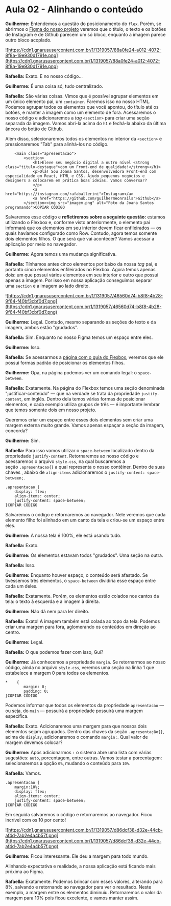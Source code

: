 # Aula 02 - Alinhando o conteúdo

**Guilherme:** Entendemos a questão do posicionamento do `flex`. Porém, se abrirmos o [Figma do nosso projeto](https://www.figma.com/file/4EKKCbr5rS93RWP7kRjXIz/Portfolio---Curso-1?node-id=0%3A1) veremos que o título, o texto e os botões de Instagram e de Github parecem um só bloco, enquanto a imagem parece outro bloco acoplado.

![https://cdn1.gnarususercontent.com.br/1/1319057/88a0fe24-a012-4072-8f8a-19e930d1791e.png](https://cdn1.gnarususercontent.com.br/1/1319057/88a0fe24-a012-4072-8f8a-19e930d1791e.png)

**Rafaella:** Exato. E no nosso código...

**Guilherme:** É uma coisa só, tudo centralizado.

**Rafaella:** São várias coisas. Vimos que é possível agrupar elementos em um único elemento pai, um `container`. Faremos isso no nosso HTML. Podemos agrupar todos os elementos que você apontou, do título até os botões, e manter a imagem como um elemento de fora. Acessaremos o nosso código e adicionaremos a *tag* `<section>` para criar uma seção separada da imagem. Vamos abri-la acima do `h1` e fechá-la abaixo da última âncora do botão de Github.

Além disso, selecionaremos todos os elementos no interior da `<section>` e pressionaremos "Tab" para alinhá-los no código.

```
    <main class="apresentacao">
        <section>
            <h1>Eleve seu negócio digital a outro nível <strong class="titulo-destaque">com um Front-end de qualidade!</strong></h1>
            <p>Olá! Sou Joana Santos, desenvolvedora Front-end com especialidade em React, HTML e CSS. Ajudo pequenos negócios e designers a colocarem em prática boas ideias. Vamos conversar?
            </p>
            <a href="https://instagram.com/rafaballerini">Instagram</a>
            <a href="https://github.com/guilhermeonrails">Github</a>
        </section><img src="imagem.png" alt="Foto da Joana Santos programando">COPIAR CÓDIGO
```

Salvaremos esse código e **refletiremos sobre a seguinte questão:** estamos utilizando o Flexbox e, conforme visto anteriormente, o elemento pai informará que os elementos em seu interior devem ficar enfileirados — os quais havíamos configurado como Row. Contudo, agora temos somente dois elementos filhos. O que será que vai acontecer? Vamos acessar a aplicação por meio no navegador.

**Guilherme:** Agora temos uma mudança significativa.

**Rafaella:** Tínhamos antes cinco elementos por baixo da nossa *tag* pai, e portanto cinco elementos enfileirados no Flexbox. Agora temos apenas dois: um que possui vários elementos em seu interior e outro que possui apenas a imagem. Por isso em nossa aplicação conseguimos separar uma `section` e a imagem ao lado direito.

![https://cdn1.gnarususercontent.com.br/1/1319057/46560d74-b8f8-4b28-9f64-f40bf3cbf0d7.png](https://cdn1.gnarususercontent.com.br/1/1319057/46560d74-b8f8-4b28-9f64-f40bf3cbf0d7.png)

**Guilherme:** Legal. Contudo, mesmo separando as seções do texto e da imagem, ambos estão "grudados".

**Rafaella:** Sim. Enquanto no nosso Figma temos um espaço entre eles.

**Guilherme:** Isso.

**Rafaella:** Se acessarmos a [página com o guia do Flexbox](https://css-tricks.com/snippets/css/a-guide-to-flexbox/), veremos que ele possui formas padrão de posicionar os elementos filhos.

**Guilherme:** Opa, na página podemos ver um comando legal: o `space-between`.

**Rafaella:** Exatamente. Na página do Flexbox temos uma seção denominada "justificar-conteúdo" — que na verdade se trata da propriedade `justify-content`, em inglês. Dentro dela temos várias formas de posicionar elementos, e cada exemplo utiliza grupos de três — é importante lembrar que temos somente dois em nosso projeto.

Queremos criar um espaço entre esses dois elementos sem criar uma margem externa muito grande. Vamos apenas espaçar a seção da imagem, concorda?

**Guilherme:** Sim.

**Rafaella:** Para isso vamos utilizar o `space-between` localizado dentro da propriedade `justify-content`. Retornaremos ao nosso código e acessaremos o arquivo `style.css`, na qual buscaremos a seção `.apresentacao{}` a qual representa o nosso contêiner. Dentro de suas chaves , abaixo de `align-items` adicionaremos o `justify-content: space-between;`.

```
.apresentacao {
    display: flex;
    align-items: center;
    justify-content: space-between;
}COPIAR CÓDIGO
```

Salvaremos o código e retornaremos ao navegador. Nele veremos que cada elemento filho foi alinhado em um canto da tela e criou-se um espaço entre eles.

**Guilherme:** A nossa tela é 100%, ele está usando tudo.

**Rafaella:** Exato.

**Guilherme:** Os elementos estavam todos "grudados". Uma seção na outra.

**Rafaella:** Isso.

**Guilherme:** Enquanto houver espaço, o conteúdo será afastado. Se tivéssemos três elementos, o `space-between` dividiria esse espaço entre cada um deles.

**Rafaella:** Exatamente. Porém, os elementos estão colados nos cantos da tela: o texto à esquerda e a imagem à direita.

**Guilherme:** Não dá nem para ler direito.

**Rafaella:** Exato! A imagem também está colada ao topo da tela. Podemos criar uma margem para fora, aglomerando os conteúdos em direção ao centro.

**Guilherme:** Legal.

**Rafaella:** O que podemos fazer com isso, Gui?

**Guilherme:** Já conhecemos a propriedade `margin`. Se retornarmos ao nosso código, ainda no arquivo `style.css`, veremos uma seção na linha 1 que estabelece a margem 0 para todos os elementos.

```
*    {
        margin: 0;
        padding: 0;
}COPIAR CÓDIGO
```

Podemos informar que todos os elementos da propriedade `apresentacao` — ou seja, do `main` — possuirá a propriedade possuirá uma margem específica.

**Rafaella:** Exato. Adicionaremos uma margem para que nossos dois elementos sejam agrupados. Dentro das chaves da seção `.apresentação{}`, acima de `display`, adicionaremos o comando `margin:`. Qual valor de margem devemos colocar?

**Guilherme:** Após adicionarmos `:` o sistema abre uma lista com várias sugestões: `auto`, porcentagem, entre outras. Vamos testar a porcentagem: selecionaremos a opção `0%`, mudando o conteúdo para `10%`.

**Rafaella:** Vamos.

```
.apresentacao {
    margin:10%;
    display: flex;
    align-items: center;
    justify-content: space-between;
}COPIAR CÓDIGO
```

Em seguida salvaremos o código e retornaremos ao navegador. Ficou incrível com os 10 por cento!

![https://cdn1.gnarususercontent.com.br/1/1319057/d86dcf38-d32e-44cb-af4d-7ab2e4a4b57f.png](https://cdn1.gnarususercontent.com.br/1/1319057/d86dcf38-d32e-44cb-af4d-7ab2e4a4b57f.png)

**Guilherme:** Ficou interessante. Ele deu a margem para todo mundo.

Alinhando expectativa e realidade, a nossa aplicação está ficando mais próxima ao Figma.

**Rafaella:** Exatamente. Podemos brincar com esses valores, alterando para 8%, salvando e retornando ao navegador para ver o resultado. Neste exemplo, a margem entre os elementos diminuiu. Retornaremos o valor da margem para 10% pois ficou excelente, e vamos manter assim.